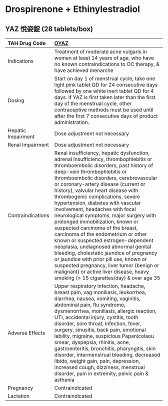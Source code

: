 # Drospirenone + Ethinylestradiol

## YAZ 悅姿錠 (28 tablets/box)

| TAH Drug Code      | [**OYAZ**](https://www.tahsda.org.tw/drugs/hissearch.php?drug_code=OYAZ)                                                                                                                                                                                                                                                                                                                                                                                                                                                                                                                                                                                                                                                                                                                                                                                  |
|:-------------------|:----------------------------------------------------------------------------------------------------------------------------------------------------------------------------------------------------------------------------------------------------------------------------------------------------------------------------------------------------------------------------------------------------------------------------------------------------------------------------------------------------------------------------------------------------------------------------------------------------------------------------------------------------------------------------------------------------------------------------------------------------------------------------------------------------------------------------------------------------------|
| Indications        | Treatment of moderate acne vulgaris in women at least 14 years of age, who have no known contraindications to OC therapy, & have achieved menarche                                                                                                                                                                                                                                                                                                                                                                                                                                                                                                                                                                                                                                                                                                        |
| Dosing             | Start on day 1 of menstrual cycle, take one light pink tablet QD for 24 consecutive days followed by one white inert tablet QD for 4 days. If YAZ is first taken later than the first day of the menstrual cycle, other contraceptive methods must be used until after the first 7 consecutive days of product administration.                                                                                                                                                                                                                                                                                                                                                                                                                                                                                                                            |
| Hepatic Impairment | Dose adjustment not necessary                                                                                                                                                                                                                                                                                                                                                                                                                                                                                                                                                                                                                                                                                                                                                                                                                             |
| Renal Impairment   | Dose adjustment not necessary                                                                                                                                                                                                                                                                                                                                                                                                                                                                                                                                                                                                                                                                                                                                                                                                                             |
| Contraindications  | Renal insufficiency, hepatic dysfunction, adrenal Insufficiency, thrombophlebitis or thromboembolic disorders, past history of deep-vein thrombophlebitis or thromboembolic disorders, cerebrovascular or coronary-artery disease (current or history), valvular heart disease with thrombogenic complications, severe hypertension, diabetes with vascular involvement, headaches with focal neurological symptoms, major surgery with prolonged immobilization, known or suspected carcinoma of the breast, carcinoma of the endometrium or other known or suspected estrogen-dependent neoplasia, undiagnosed abnormal genital bleeding, cholestatic jaundice of pregnancy or jaundice with prior pill use, known or suspected pregnancy, liver tumor (benign or malignant) or active liver disease, heavy smoking (> 15 cigarettes/day) & over age 35 |
| Adverse Effects    | Upper respiratory infection, headache, breast pain, vag moniliasis, leukorrhea, diarrhea, nausea, vomiting, vaginitis, abdominal pain, flu syndrome, dysmenorrhea, moniliasis, allergic reaction, UTI, accidental injury, cystitis, tooth disorder, sore throat, infection, fever, surgery, sinusitis, back pain, emotional lability, migraine, suspicious Papanicolaou smear, dyspepsia, rhinitis, acne, gastroenteritis, bronchitis, pharyngitis, skin disorder, intermenstrual bleeding, decreased libido, weight gain, pain, depression, increased cough, dizziness, menstrual disorder, pain in extremity, pelvic pain & asthenia                                                                                                                                                                                                                    |
| Pregnancy          | Contraindicated                                                                                                                                                                                                                                                                                                                                                                                                                                                                                                                                                                                                                                                                                                                                                                                                                                           |
| Lactation          | Contraindicated                                                                                                                                                                                                                                                                                                                                                                                                                                                                                                                                                                                                                                                                                                                                                                                                                                           |

